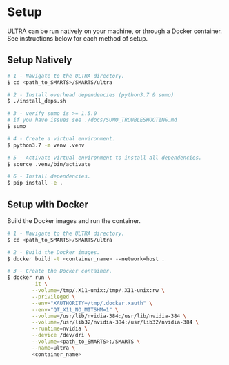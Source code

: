 # Setup

ULTRA can be run natively on your machine, or through a Docker container. See instructions below for each method of setup.

## Setup Natively

```sh
# 1 - Navigate to the ULTRA directory.
$ cd <path_to_SMARTS>/SMARTS/ultra

# 2 - Install overhead dependencies (python3.7 & sumo)
$ ./install_deps.sh

# 3 - verify sumo is >= 1.5.0
# if you have issues see ./docs/SUMO_TROUBLESHOOTING.md
$ sumo

# 4 - Create a virtual environment.
$ python3.7 -m venv .venv

# 5 - Activate virtual environment to install all dependencies.
$ source .venv/bin/activate

# 6 - Install dependencies.
$ pip install -e .
```

## Setup with Docker

Build the Docker images and run the container.
```sh
# 1 - Navigate to the ULTRA directory.
$ cd <path_to_SMARTS>/SMARTS/ultra

# 2 - Build the Docker images.
$ docker build -t <container_name> --network=host .

# 3 - Create the Docker container.
$ docker run \
        -it \
        --volume=/tmp/.X11-unix:/tmp/.X11-unix:rw \
        --privileged \
        --env="XAUTHORITY=/tmp/.docker.xauth" \
        --env="QT_X11_NO_MITSHM=1" \
        --volume=/usr/lib/nvidia-384:/usr/lib/nvidia-384 \
        --volume=/usr/lib32/nvidia-384:/usr/lib32/nvidia-384 \
        --runtime=nvidia \
        --device /dev/dri \
        --volume=<path_to_SMARTS>:/SMARTS \
        --name=ultra \
        <container_name>
```
